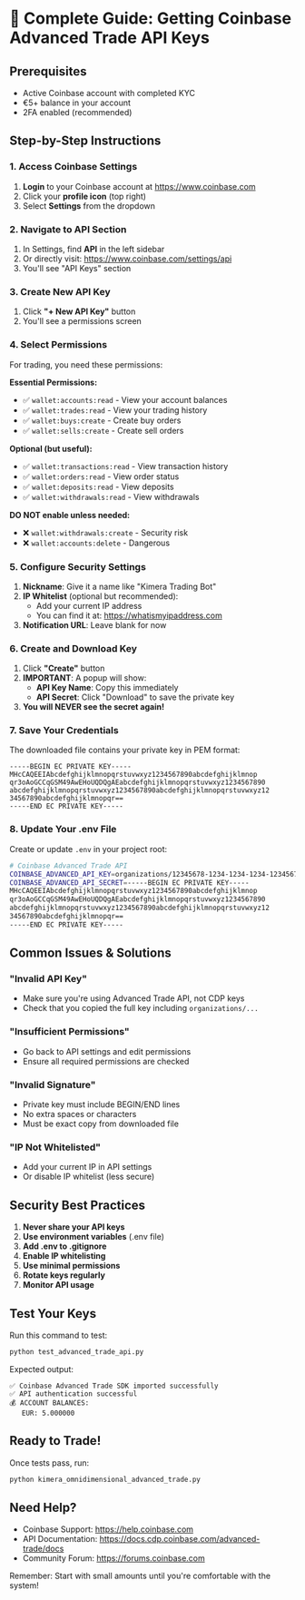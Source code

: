 # 🔑 Complete Guide: Getting Coinbase Advanced Trade API Keys

## Prerequisites
- Active Coinbase account with completed KYC
- €5+ balance in your account
- 2FA enabled (recommended)

## Step-by-Step Instructions

### 1. Access Coinbase Settings
1. **Login** to your Coinbase account at https://www.coinbase.com
2. Click your **profile icon** (top right)
3. Select **Settings** from the dropdown

### 2. Navigate to API Section
1. In Settings, find **API** in the left sidebar
2. Or directly visit: https://www.coinbase.com/settings/api
3. You'll see "API Keys" section

### 3. Create New API Key
1. Click **"+ New API Key"** button
2. You'll see a permissions screen

### 4. Select Permissions
For trading, you need these permissions:

**Essential Permissions:**
- ✅ `wallet:accounts:read` - View your account balances
- ✅ `wallet:trades:read` - View your trading history
- ✅ `wallet:buys:create` - Create buy orders
- ✅ `wallet:sells:create` - Create sell orders

**Optional (but useful):**
- ✅ `wallet:transactions:read` - View transaction history
- ✅ `wallet:orders:read` - View order status
- ✅ `wallet:deposits:read` - View deposits
- ✅ `wallet:withdrawals:read` - View withdrawals

**DO NOT enable unless needed:**
- ❌ `wallet:withdrawals:create` - Security risk
- ❌ `wallet:accounts:delete` - Dangerous

### 5. Configure Security Settings
1. **Nickname**: Give it a name like "Kimera Trading Bot"
2. **IP Whitelist** (optional but recommended):
   - Add your current IP address
   - You can find it at: https://whatismyipaddress.com
3. **Notification URL**: Leave blank for now

### 6. Create and Download Key
1. Click **"Create"** button
2. **IMPORTANT**: A popup will show:
   - **API Key Name**: Copy this immediately
   - **API Secret**: Click "Download" to save the private key
3. **You will NEVER see the secret again!**

### 7. Save Your Credentials

The downloaded file contains your private key in PEM format:
```
-----BEGIN EC PRIVATE KEY-----
MHcCAQEEIAbcdefghijklmnopqrstuvwxyz1234567890abcdefghijklmnop
qr3oAoGCCqGSM49AwEHoUQDQgAEabcdefghijklmnopqrstuvwxyz1234567890
abcdefghijklmnopqrstuvwxyz1234567890abcdefghijklmnopqrstuvwxyz12
34567890abcdefghijklmnopqr==
-----END EC PRIVATE KEY-----
```

### 8. Update Your .env File

Create or update `.env` in your project root:
```bash
# Coinbase Advanced Trade API
COINBASE_ADVANCED_API_KEY=organizations/12345678-1234-1234-1234-123456789012/apiKeys/87654321-4321-4321-4321-210987654321
COINBASE_ADVANCED_API_SECRET=-----BEGIN EC PRIVATE KEY-----
MHcCAQEEIAbcdefghijklmnopqrstuvwxyz1234567890abcdefghijklmnop
qr3oAoGCCqGSM49AwEHoUQDQgAEabcdefghijklmnopqrstuvwxyz1234567890
abcdefghijklmnopqrstuvwxyz1234567890abcdefghijklmnopqrstuvwxyz12
34567890abcdefghijklmnopqr==
-----END EC PRIVATE KEY-----
```

## Common Issues & Solutions

### "Invalid API Key"
- Make sure you're using Advanced Trade API, not CDP keys
- Check that you copied the full key including `organizations/...`

### "Insufficient Permissions"
- Go back to API settings and edit permissions
- Ensure all required permissions are checked

### "Invalid Signature"
- Private key must include BEGIN/END lines
- No extra spaces or characters
- Must be exact copy from downloaded file

### "IP Not Whitelisted"
- Add your current IP in API settings
- Or disable IP whitelist (less secure)

## Security Best Practices

1. **Never share your API keys**
2. **Use environment variables** (.env file)
3. **Add .env to .gitignore**
4. **Enable IP whitelisting**
5. **Use minimal permissions**
6. **Rotate keys regularly**
7. **Monitor API usage**

## Test Your Keys

Run this command to test:
```bash
python test_advanced_trade_api.py
```

Expected output:
```
✅ Coinbase Advanced Trade SDK imported successfully
✅ API authentication successful
💰 ACCOUNT BALANCES:
   EUR: 5.000000
```

## Ready to Trade!

Once tests pass, run:
```bash
python kimera_omnidimensional_advanced_trade.py
```

## Need Help?

- Coinbase Support: https://help.coinbase.com
- API Documentation: https://docs.cdp.coinbase.com/advanced-trade/docs
- Community Forum: https://forums.coinbase.com

Remember: Start with small amounts until you're comfortable with the system! 